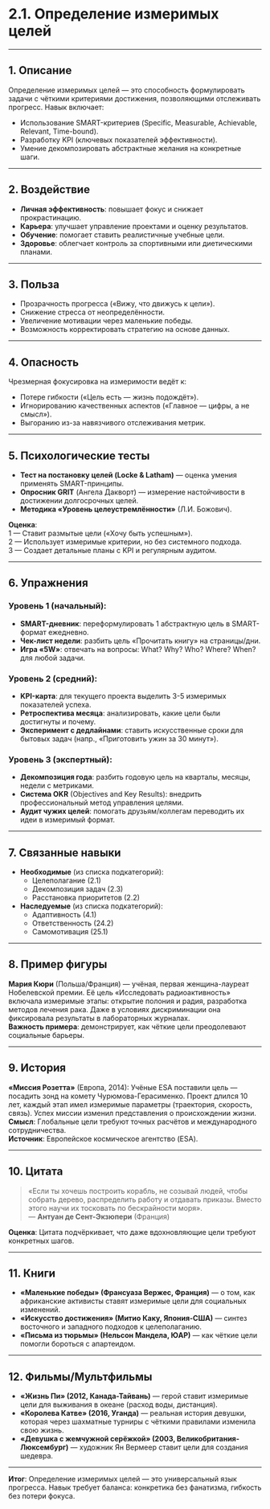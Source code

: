 # 2.1. Определение измеримых целей  

---  

## 1. Описание  
Определение измеримых целей — это способность формулировать задачи с чёткими критериями достижения, позволяющими отслеживать прогресс. Навык включает:  
- Использование SMART-критериев (Specific, Measurable, Achievable, Relevant, Time-bound).  
- Разработку KPI (ключевых показателей эффективности).  
- Умение декомпозировать абстрактные желания на конкретные шаги.  

---  

## 2. Воздействие  
- **Личная эффективность**: повышает фокус и снижает прокрастинацию.  
- **Карьера**: улучшает управление проектами и оценку результатов.  
- **Обучение**: помогает ставить реалистичные учебные цели.  
- **Здоровье**: облегчает контроль за спортивными или диетическими планами.  

---  

## 3. Польза  
- Прозрачность прогресса («Вижу, что движусь к цели»).  
- Снижение стресса от неопределённости.  
- Увеличение мотивации через маленькие победы.  
- Возможность корректировать стратегию на основе данных.  

---  

## 4. Опасность  
Чрезмерная фокусировка на измеримости ведёт к:  
- Потере гибкости («Цель есть — жизнь подождёт»).  
- Игнорированию качественных аспектов («Главное — цифры, а не смысл»).  
- Выгоранию из-за навязчивого отслеживания метрик.  

---  

## 5. Психологические тесты  
- **Тест на постановку целей (Locke & Latham)** — оценка умения применять SMART-принципы.  
- **Опросник GRIT** (Ангела Дакворт) — измерение настойчивости в достижении долгосрочных целей.  
- **Методика «Уровень целеустремлённости»** (Л.И. Божович).  

**Оценка**:  
1 — Ставит размытые цели («Хочу быть успешным»).  
2 — Использует измеримые критерии, но без системного подхода.  
3 — Создает детальные планы с KPI и регулярным аудитом.  

---  

## 6. Упражнения  

### Уровень 1 (начальный):  
- **SMART-дневник**: переформулировать 1 абстрактную цель в SMART-формат ежедневно.  
- **Чек-лист недели**: разбить цель «Прочитать книгу» на страницы/дни.  
- **Игра «5W»**: отвечать на вопросы: What? Why? Who? Where? When? для любой задачи.  

### Уровень 2 (средний):  
- **KPI-карта**: для текущего проекта выделить 3-5 измеримых показателей успеха.  
- **Ретроспектива месяца**: анализировать, какие цели были достигнуты и почему.  
- **Эксперимент с дедлайнами**: ставить искусственные сроки для бытовых задач (напр., «Приготовить ужин за 30 минут»).  

### Уровень 3 (экспертный):  
- **Декомпозиция года**: разбить годовую цель на кварталы, месяцы, недели с метриками.  
- **Система OKR** (Objectives and Key Results): внедрить профессиональный метод управления целями.  
- **Аудит чужих целей**: помогать друзьям/коллегам переводить их идеи в измеримый формат.  

---  

## 7. Связанные навыки  
- **Необходимые** (из списка подкатегорий):  
  - Целеполагание (2.1)  
  - Декомпозиция задач (2.3)  
  - Расстановка приоритетов (2.2)  
- **Наследуемые** (из списка подкатегорий):  
  - Адаптивность (4.1)  
  - Ответственность (24.2)  
  - Самомотивация (25.1)  

---  

## 8. Пример фигуры  
**Мария Кюри** (Польша/Франция) — учёная, первая женщина-лауреат Нобелевской премии. Её цель «Исследовать радиоактивность» включала измеримые этапы: открытие полония и радия, разработка методов лечения рака. Даже в условиях дискриминации она фиксировала результаты в лабораторных журналах.  
**Важность примера**: демонстрирует, как чёткие цели преодолевают социальные барьеры.  

---  

## 9. История  
**«Миссия Розетта»** (Европа, 2014): Учёные ESA поставили цель — посадить зонд на комету Чурюмова-Герасименко. Проект длился 10 лет, каждый этап имел измеримые параметры (траектория, скорость, связь). Успех миссии изменил представления о происхождении жизни.  
**Смысл**: Глобальные цели требуют точных расчётов и международного сотрудничества.  
**Источник**: Европейское космическое агентство (ESA).  

---  

## 10. Цитата  
> «Если ты хочешь построить корабль, не созывай людей, чтобы собрать дерево, распределить работу и отдавать приказы. Вместо этого научи их тосковать по бескрайности моря».  
> — **Антуан де Сент-Экзюпери** (Франция)  

**Оценка**: Цитата подчёркивает, что даже вдохновляющие цели требуют конкретных шагов.  

---  

## 11. Книги  
- **«Маленькие победы» (Франсуаза Вержес, Франция)** — о том, как африканские активисты ставят измеримые цели для социальных изменений.  
- **«Искусство достижения» (Митио Каку, Япония-США)** — синтез восточного и западного подходов к целеполаганию.  
- **«Письма из тюрьмы» (Нельсон Мандела, ЮАР)** — как чёткие цели помогли бороться с апартеидом.  

---  

## 12. Фильмы/Мультфильмы  
- **«Жизнь Пи» (2012, Канада-Тайвань)** — герой ставит измеримые цели для выживания в океане (расход воды, дистанция).  
- **«Королева Катве» (2016, Уганда)** — реальная история девушки, которая через шахматные турниры с чёткими правилами изменила свою жизнь.  
- **«Девушка с жемчужной серёжкой» (2003, Великобритания-Люксембург)** — художник Ян Вермеер ставит цели для создания шедевра.  

---  

**Итог**: Определение измеримых целей — это универсальный язык прогресса. Навык требует баланса: конкретика без фанатизма, гибкость без потери фокуса.  